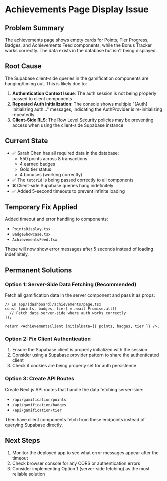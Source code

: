 # Achievements Page Display Issue

## Problem Summary
The achievements page shows empty cards for Points, Tier Progress, Badges, and Achievements Feed components, while the Bonus Tracker works correctly. The data exists in the database but isn't being displayed.

## Root Cause
The Supabase client-side queries in the gamification components are hanging/timing out. This is likely due to:

1. **Authentication Context Issue**: The auth session is not being properly passed to client components
2. **Repeated Auth Initialization**: The console shows multiple "[Auth] Initializing auth..." messages, indicating the AuthProvider is re-initializing repeatedly
3. **Client-Side RLS**: The Row Level Security policies may be preventing access when using the client-side Supabase instance

## Current State
- ✅ Sarah Chen has all required data in the database:
  - 550 points across 8 transactions
  - 4 earned badges
  - Gold tier status
  - 4 bonuses (working correctly)
- ✅ The `tutorId` is being passed correctly to all components
- ❌ Client-side Supabase queries hang indefinitely
- ✅ Added 5-second timeouts to prevent infinite loading

## Temporary Fix Applied
Added timeout and error handling to components:
- `PointsDisplay.tsx`
- `BadgeShowcase.tsx`
- `AchievementsFeed.tsx`

These will now show error messages after 5 seconds instead of loading indefinitely.

## Permanent Solutions

### Option 1: Server-Side Data Fetching (Recommended)
Fetch all gamification data in the server component and pass it as props:

```tsx
// In app/(dashboard)/achievements/page.tsx
const [points, badges, tier] = await Promise.all([
  // Fetch data server-side where auth works correctly
]);

return <AchievementsClient initialData={{ points, badges, tier }} />;
```

### Option 2: Fix Client Authentication
1. Ensure the Supabase client is properly initialized with the session
2. Consider using a Supabase provider pattern to share the authenticated client
3. Check if cookies are being properly set for auth persistence

### Option 3: Create API Routes
Create Next.js API routes that handle the data fetching server-side:
- `/api/gamification/points`
- `/api/gamification/badges`
- `/api/gamification/tier`

Then have client components fetch from these endpoints instead of querying Supabase directly.

## Next Steps
1. Monitor the deployed app to see what error messages appear after the timeout
2. Check browser console for any CORS or authentication errors
3. Consider implementing Option 1 (server-side fetching) as the most reliable solution 